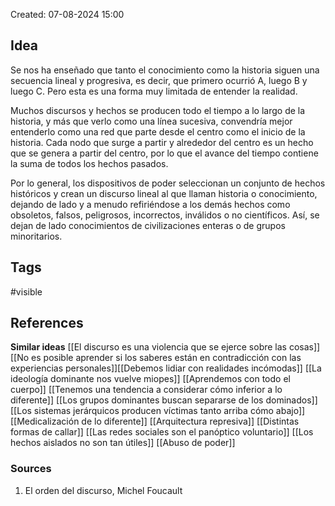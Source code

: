 Created: 07-08-2024 15:00

## <span class="pink"> **Idea** </span>

Se nos ha enseñado que tanto el conocimiento como la historia siguen una secuencia lineal y progresiva, es decir, que primero ocurrió A, luego B y luego C. Pero esta es una forma muy limitada de entender la realidad.

Muchos discursos y hechos se producen todo el tiempo a lo largo de la historia, y más que verlo como una línea sucesiva, convendría mejor entenderlo como una red que parte desde el centro como el inicio de la historia. Cada nodo que surge a partir y alrededor del centro es un hecho que se genera a partir del centro, por lo que el avance del tiempo contiene la suma de todos los hechos pasados.

Por lo general, los dispositivos de poder seleccionan un conjunto de hechos históricos y crean un discurso lineal al que llaman historia o conocimiento, dejando de lado y a menudo refiriéndose a los demás hechos como obsoletos, falsos, peligrosos, incorrectos, inválidos o no científicos. Así, se dejan de lado conocimientos de civilizaciones enteras o de grupos minoritarios.


## <span class="orange"> **Tags**</span>
<span class="tag"> #visible</span> 

## <span class="green"> **References**</span>
<span class="blue"> **Similar ideas** </span>
[[El discurso es una violencia que se ejerce sobre las cosas]]
[[No es posible aprender si los saberes están en contradicción con las experiencias personales]][[Debemos lidiar con realidades incómodas]]
[[La ideología dominante nos vuelve miopes]]
[[Aprendemos con todo el cuerpo]]
[[Tenemos una tendencia a considerar cómo inferior a lo diferente]]
[[Los grupos dominantes buscan separarse de los dominados]]
[[Los sistemas jerárquicos producen víctimas tanto arriba cómo abajo]]
[[Medicalización de lo diferente]]
[[Arquitectura represiva]]
[[Distintas formas de callar]]
[[Las redes sociales son el panóptico voluntario]]
[[Los hechos aislados no son tan útiles]]
[[Abuso de poder]]

### <span class="purple"> **Sources**</span>
1. El orden del discurso, Michel Foucault
